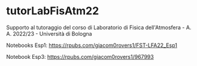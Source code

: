 # tutorLabFisAtm22
Supporto al tutoraggio del corso di Laboratorio di Fisica dell'Atmosfera - A. A. 2022/23 - Università di Bologna


Notebooks Esp1: https://rpubs.com/giacom0rovers1/FST-LFA22_Esp1 

Notebook Esp3: https://rpubs.com/giacom0rovers1/967993
